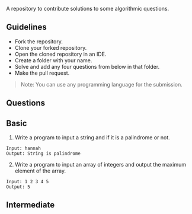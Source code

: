 
A repository to contribute solutions to some algorithmic questions.

## Guidelines

* Fork the repository.
* Clone your forked repository.
* Open the cloned repository in an IDE.
* Create a folder with your name.
* Solve and add any four questions from below in that folder.
* Make the pull request.

> Note: You can use any programming language for the submission.

## Questions

## Basic

1. Write a program to input a string and if it is a palindrome or not.

```
Input: hannah
Output: String is palindrome
```

2. Write a program to input an array of integers and output the maximum element of the array.

```
Input: 1 2 3 4 5
Output: 5
```



## Intermediate 



